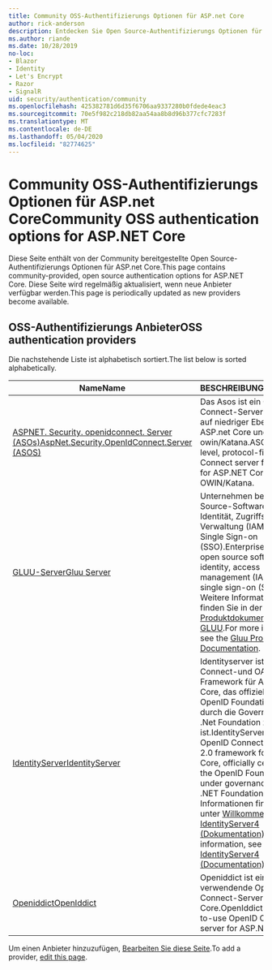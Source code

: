 ```yaml
---
title: Community OSS-Authentifizierungs Optionen für ASP.net Core
author: rick-anderson
description: Entdecken Sie Open Source-Authentifizierungs Optionen für ASP.net Core.
ms.author: riande
ms.date: 10/28/2019
no-loc:
- Blazor
- Identity
- Let's Encrypt
- Razor
- SignalR
uid: security/authentication/community
ms.openlocfilehash: 425382781d6d35f6706aa9337280b0fdede4eac3
ms.sourcegitcommit: 70e5f982c218db82aa54aa8b8d96b377cfc7283f
ms.translationtype: MT
ms.contentlocale: de-DE
ms.lasthandoff: 05/04/2020
ms.locfileid: "82774625"
---
```

# <a name="community-oss-authentication-options-for-aspnet-core"></a><span data-ttu-id="a98c5-103">Community OSS-Authentifizierungs Optionen für ASP.net Core</span><span class="sxs-lookup"><span data-stu-id="a98c5-103">Community OSS authentication options for ASP.NET Core</span></span>

<span data-ttu-id="a98c5-104">Diese Seite enthält von der Community bereitgestellte Open Source-Authentifizierungs Optionen für ASP.net Core.</span><span class="sxs-lookup"><span data-stu-id="a98c5-104">This page contains community-provided, open source authentication options for ASP.NET Core.</span></span> <span data-ttu-id="a98c5-105">Diese Seite wird regelmäßig aktualisiert, wenn neue Anbieter verfügbar werden.</span><span class="sxs-lookup"><span data-stu-id="a98c5-105">This page is periodically updated as new providers become available.</span></span>

## <a name="oss-authentication-providers"></a><span data-ttu-id="a98c5-106">OSS-Authentifizierungs Anbieter</span><span class="sxs-lookup"><span data-stu-id="a98c5-106">OSS authentication providers</span></span>

<span data-ttu-id="a98c5-107">Die nachstehende Liste ist alphabetisch sortiert.</span><span class="sxs-lookup"><span data-stu-id="a98c5-107">The list below is sorted alphabetically.</span></span>

| <span data-ttu-id="a98c5-108">Name</span><span class="sxs-lookup"><span data-stu-id="a98c5-108">Name</span></span> | <span data-ttu-id="a98c5-109">BESCHREIBUNG</span><span class="sxs-lookup"><span data-stu-id="a98c5-109">Description</span></span> |
| ---- | ----------- |
| [<span data-ttu-id="a98c5-110">ASPNET. Security. openidconnect. Server (ASOs)</span><span class="sxs-lookup"><span data-stu-id="a98c5-110">AspNet.Security.OpenIdConnect.Server (ASOS)</span></span>](https://github.com/aspnet-contrib/AspNet.Security.OpenIdConnect.Server) | <span data-ttu-id="a98c5-111">Das Asos ist ein OpenID Connect-Server Framework auf niedriger Ebene für ASP.net Core und owin/Katana.</span><span class="sxs-lookup"><span data-stu-id="a98c5-111">ASOS is a low-level, protocol-first OpenID Connect server framework for ASP.NET Core and OWIN/Katana.</span></span> |
| [<span data-ttu-id="a98c5-112">GLUU-Server</span><span class="sxs-lookup"><span data-stu-id="a98c5-112">Gluu Server</span></span>](https://gluu.org/) | <span data-ttu-id="a98c5-113">Unternehmen bereit, Open Source-Software für Identität, Zugriffs Verwaltung (IAM) und Single Sign-on (SSO).</span><span class="sxs-lookup"><span data-stu-id="a98c5-113">Enterprise ready, open source software for identity, access management (IAM), and single sign-on (SSO).</span></span> <span data-ttu-id="a98c5-114">Weitere Informationen finden Sie in der [Produktdokumentation zu GLUU](https://gluu.org/docs/).</span><span class="sxs-lookup"><span data-stu-id="a98c5-114">For more information, see the [Gluu Product Documentation](https://gluu.org/docs/).</span></span> |
| [<span data-ttu-id="a98c5-115">IdentityServer</span><span class="sxs-lookup"><span data-stu-id="a98c5-115">IdentityServer</span></span>](https://identityserver.io/) | <span data-ttu-id="a98c5-116">Identityserver ist ein OpenID Connect-und OAuth 2,0-Framework für ASP.net Core, das offiziell durch OpenID Foundation und durch die Governance von .Net Foundation zertifiziert ist.</span><span class="sxs-lookup"><span data-stu-id="a98c5-116">IdentityServer is an OpenID Connect and OAuth 2.0 framework for ASP.NET Core, officially certified by the OpenID Foundation and under governance of the .NET Foundation.</span></span> <span data-ttu-id="a98c5-117">Weitere Informationen finden Sie unter [Willkommen bei IdentityServer4 (Dokumentation)](https://identityserver4.readthedocs.io/en/latest/).</span><span class="sxs-lookup"><span data-stu-id="a98c5-117">For more information, see [Welcome to IdentityServer4 (Documentation)](https://identityserver4.readthedocs.io/en/latest/).</span></span> |
| [<span data-ttu-id="a98c5-118">Openiddict</span><span class="sxs-lookup"><span data-stu-id="a98c5-118">OpenIddict</span></span>](https://github.com/openiddict/openiddict-core) | <span data-ttu-id="a98c5-119">Openiddict ist ein einfach zu verwendende OpenID Connect-Server für ASP.net Core.</span><span class="sxs-lookup"><span data-stu-id="a98c5-119">OpenIddict is an easy-to-use OpenID Connect server for ASP.NET Core.</span></span> |

<span data-ttu-id="a98c5-120">Um einen Anbieter hinzuzufügen, [Bearbeiten Sie diese Seite](https://github.com/login?return_to=https%3A%2F%2Fgithub.com%2Faspnet%2FDocs%2Fedit%2Fmaster%2Faspnetcore%2Fsecurity%2Fauthentication%2Fcommunity.md).</span><span class="sxs-lookup"><span data-stu-id="a98c5-120">To add a provider, [edit this page](https://github.com/login?return_to=https%3A%2F%2Fgithub.com%2Faspnet%2FDocs%2Fedit%2Fmaster%2Faspnetcore%2Fsecurity%2Fauthentication%2Fcommunity.md).</span></span>
